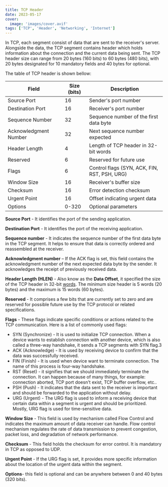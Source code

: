 ```yaml
---
title: TCP Header
date: 2023-05-17
cover:
  image: 'images/cover.avif'
tags: ['TCP', 'Header', 'Networking', 'Internet']
---
```


In TCP, each segment consist of data that are sent to the receiver's server.
Alongside the data, the TCP segment contains header which holds information about the connection and the current data being sent.
The TCP header size can range from 20 bytes (160 bits) to 60 bytes (480 bits), with 20 bytes designated for 10 mandatory fields and 40 bytes for optional.

The table of TCP header is shown bellow:

<!-- ![enter image description here](https://grdp.co/cdn-cgi/image/width=500,height=500,quality=50,f=auto/https://gs-post-images.grdp.co/2022/5/picture1-img1653387926778-85.png-rs-high-webp.png) -->

| Field                 | Size (bits) | Description                                  |
| --------------------- | ----------- | -------------------------------------------- |
| Source Port           | 16          | Sender's port number                         |
| Destination Port      | 16          | Receiver's port number                       |
| Sequence Number       | 32          | Sequence number of the first data byte       |
| Acknowledgment Number | 32          | Next sequence number expected                |
| Header Length         | 4           | Length of TCP header in 32-bit words         |
| Reserved              | 6           | Reserved for future use                      |
| Flags                 | 6           | Control flags (SYN, ACK, FIN, RST, PSH, URG) |
| Window Size           | 16          | Receiver's buffer size                       |
| Checksum              | 16          | Error detection checksum                     |
| Urgent Point          | 16          | Offset indicating urgent data                |
| Options               | 0-320       | Optional parameters                          |

**Source Port** - It identifies the port of the sending application.

**Destination Port** - It identifies the port of the receiving application.

**Sequence number** - It indicates the sequence number of the first data byte in the TCP segment. It helps to ensure that data is correctly ordered and reassembled at the receiver.

**Acknowledgment number** – If the ACK flag is set, this field contains the acknowledgment number of the next expected data byte by the sender. It acknowledges the receipt of previously received data.

**Header Length (**HLEN**)** - Also know as the **Data Offset**, it specified the size of the TCP header in 32-bit [words](https://en.wikipedia.org/wiki/Word_%28computer_architecture%29). The minimum size header is 5 words (20 bytes) and the maximum is 15 words (60 bytes).

**Reserved** - It comprises a few bits that are currently set to zero and are reserved for possible future use by the TCP protocol or related specifications.

**Flags** - These flags indicate specific conditions or actions related to the TCP communication.
Here is a list of commonly used flags:

- SYN (Synchronize) - It is used to initialize TCP connection. When a device wants to establish connection with another device, which is also called a three-way handshake, it sends a TCP segments with SYN flag.3
- ACK (Acknowledge) - It is used by receiving device to confirm that the data was successfully received.
- FIN (Finish) - It is used when device want to terminate connection. The name of this process is four-way handshake.
- RST (Reset) - it signifies that we should immediately terminate the connection. It can happen because of many things, for example: connection aborted, TCP port doesn't exist, TCP buffer overflow, etc..
- PSH (Push) - It indicates that the data sent to the receiver is important and should be forwarded to the application without delay.
- URG (Urgent) - The URG flag is used to inform a receiving device that certain data within a segment is urgent and should be prioritized. Mostly, URG flag is used for time-sensitive data.

**Window Size** - This field is used by mechanism called Flow Control and indicates the maximum amount of data receiver can handle.
Flow control mechanism regulates the rate of data transmission to prevent congestion, packet loss, and degradation of network performance.

**Checksum** - This field holds the checksum for error control. It is mandatory in TCP as opposed to UDP.

**Urgent Point** - If the URG flag is set, it provides more specific information about the location of the urgent data within the segment.

**Options**- this field is optional and can be anywhere between 0 and 40 bytes (320 bits).
